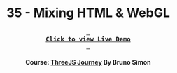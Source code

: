 <div align="center">

# 35 - Mixing HTML & WebGL

**[<kbd> <br> **Click to view Live Demo** <br> </kbd>][demo]**

#### Course: [ThreeJS Journey][course] By Bruno Simon

</div>

<!-----------------------------------{ Links }---------------------------------->

[demo]: https://mixing-html-and-webgl-threejs-journey.vercel.app
[course]: https://threejs-journey.com
